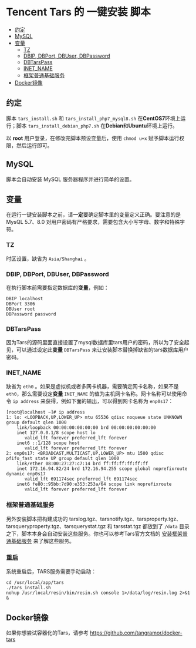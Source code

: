 # Tencent Tars 的 一键安装 脚本

* [约定](#约定)
* [MySQL](#mysql)
* [变量](#变量)
  * [TZ](#tz)
  * [DBIP, DBPort, DBUser, DBPassword](#dbip-dbport-dbuser-dbpassword)
  * [DBTarsPass](#dbtarspass)
  * [INET_NAME](#inet_name)
  * [框架普通基础服务](#框架普通基础服务)
* [Docker镜像](#docker镜像)


约定
-----

脚本 `tars_install.sh` 和 `tars_install_php7_mysql8.sh` 在**CentOS7**环境上运行；脚本 `tars_install_debian_php7.sh` 在**Debian**和**Ubuntu**环境上运行。

以 **root** 用户登录，在修改完脚本预设变量后，使用 `chmod u+x` 赋予脚本运行权限，然后运行即可。


MySQL
-----

脚本会自动安装 MySQL 服务器程序并进行简单的设置。


变量
--------

在运行一键安装脚本之前，请**一定**要确定脚本里的变量定义正确。要注意的是 MysQL 5.7、8.0 对用户密码有严格要求，需要包含大小写字母、数字和特殊字符。

### TZ

时区设置，缺省为 `Asia/Shanghai` 。


### DBIP, DBPort, DBUser, DBPassword

在执行脚本前需要指定数据库的**变量**，例如：
```
DBIP localhost
DBPort 3306
DBUser root
DBPassword password
```


### DBTarsPass

因为Tars的源码里面直接设置了mysql数据库里tars用户的密码，所以为了安全起见，可以通过设定此**变量** `DBTarsPass` 来让安装脚本替换掉缺省的tars数据库用户密码。


### INET_NAME
缺省为 `eth0` 。如果是虚拟机或者多网卡机器，需要确定网卡名称，如果不是 `eth0`，那么需要设定**变量** `INET_NAME` 的值为主机网卡名称。网卡名称可以使用命令 `ip address` 来获得，例如下面的输出，可以得到网卡名称为 `enp0s17`：
```
[root@localhost ~]# ip address
1: lo: <LOOPBACK,UP,LOWER_UP> mtu 65536 qdisc noqueue state UNKNOWN group default qlen 1000
    link/loopback 00:00:00:00:00:00 brd 00:00:00:00:00:00
    inet 127.0.0.1/8 scope host lo
       valid_lft forever preferred_lft forever
    inet6 ::1/128 scope host 
       valid_lft forever preferred_lft forever
2: enp0s17: <BROADCAST,MULTICAST,UP,LOWER_UP> mtu 1500 qdisc pfifo_fast state UP group default qlen 1000
    link/ether 08:00:27:27:c7:14 brd ff:ff:ff:ff:ff:ff
    inet 172.16.94.82/24 brd 172.16.94.255 scope global noprefixroute dynamic enp0s17
       valid_lft 691174sec preferred_lft 691174sec
    inet6 fe80::95bb:7d90:e353:253a/64 scope link noprefixroute 
       valid_lft forever preferred_lft forever
```


### 框架普通基础服务
另外安装脚本把构建成功的 tarslog.tgz、tarsnotify.tgz、tarsproperty.tgz、tarsqueryproperty.tgz、tarsquerystat.tgz 和 tarsstat.tgz 都放到了 `/data` 目录之下，脚本本身会自动安装这些服务。你也可以参考Tars官方文档的 [安装框架普通基础服务](https://github.com/Tencent/Tars/blob/master/Install.md#44-%E5%AE%89%E8%A3%85%E6%A1%86%E6%9E%B6%E6%99%AE%E9%80%9A%E5%9F%BA%E7%A1%80%E6%9C%8D%E5%8A%A1) 来了解这些服务。


### 重启
系统重启后，TARS服务需要手动启动：
```
cd /usr/local/app/tars
./tars_install.sh
nohup /usr/local/resin/bin/resin.sh console 1>/data/log/resin.log 2>&1 &
```

Docker镜像
-----------

如果你想尝试容器化的Tars，请参考 https://github.com/tangramor/docker-tars 


